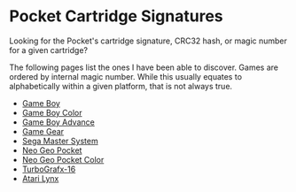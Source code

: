 # Pocket Cartridge Signatures

Looking for the Pocket's cartridge signature, CRC32 hash, or magic number for a given cartridge?

The following pages list the ones I have been able to discover. Games are ordered by internal magic number. While this usually equates to alphabetically within a given platform, that is not always true.

* [Game Boy](./gb.md)
* [Game Boy Color](./gbc.md)
* [Game Boy Advance](./gba.md)
* [Game Gear](./gg.md)
* [Sega Master System](./sms.md)
* [Neo Geo Pocket](./ngp.md)
* [Neo Geo Pocket Color](./ngpc.md)
* [TurboGrafx-16](./pce.md)
* [Atari Lynx](./lynx.md)
